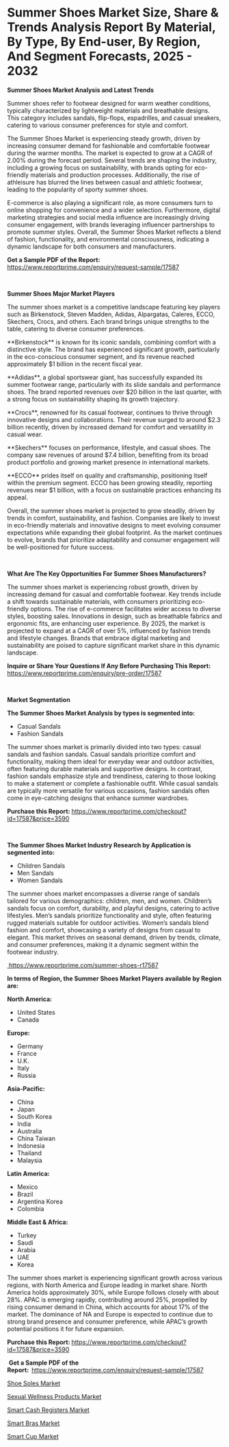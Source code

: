 <p><h1>Summer Shoes Market Size, Share & Trends Analysis Report By Material, By Type, By End-user, By Region, And Segment Forecasts, 2025 - 2032</h1></p><p><strong>Summer Shoes Market Analysis and Latest Trends</strong></p>
<p><p>Summer shoes refer to footwear designed for warm weather conditions, typically characterized by lightweight materials and breathable designs. This category includes sandals, flip-flops, espadrilles, and casual sneakers, catering to various consumer preferences for style and comfort.</p><p>The Summer Shoes Market is experiencing steady growth, driven by increasing consumer demand for fashionable and comfortable footwear during the warmer months. The market is expected to grow at a CAGR of 2.00% during the forecast period. Several trends are shaping the industry, including a growing focus on sustainability, with brands opting for eco-friendly materials and production processes. Additionally, the rise of athleisure has blurred the lines between casual and athletic footwear, leading to the popularity of sporty summer shoes.</p><p>E-commerce is also playing a significant role, as more consumers turn to online shopping for convenience and a wider selection. Furthermore, digital marketing strategies and social media influence are increasingly driving consumer engagement, with brands leveraging influencer partnerships to promote summer styles. Overall, the Summer Shoes Market reflects a blend of fashion, functionality, and environmental consciousness, indicating a dynamic landscape for both consumers and manufacturers.</p></p>
<p><strong>Get a Sample PDF of the Report:&nbsp;</strong> <a href="https://www.reportprime.com/enquiry/request-sample/17587?utm_campaign=9&utm_medium=2&utm_source=Github&utm_content=ia&utm_term=18032025&utm_id=summer-shoes">https://www.reportprime.com/enquiry/request-sample/17587</a></p>
<p>&nbsp;</p>
<p><strong>Summer Shoes Major Market Players</strong></p>
<p><p>The summer shoes market is a competitive landscape featuring key players such as Birkenstock, Steven Madden, Adidas, Alpargatas, Caleres, ECCO, Skechers, Crocs, and others. Each brand brings unique strengths to the table, catering to diverse consumer preferences.</p><p>**Birkenstock** is known for its iconic sandals, combining comfort with a distinctive style. The brand has experienced significant growth, particularly in the eco-conscious consumer segment, and its revenue reached approximately $1 billion in the recent fiscal year.</p><p>**Adidas**, a global sportswear giant, has successfully expanded its summer footwear range, particularly with its slide sandals and performance shoes. The brand reported revenues over $20 billion in the last quarter, with a strong focus on sustainability shaping its growth trajectory.</p><p>**Crocs**, renowned for its casual footwear, continues to thrive through innovative designs and collaborations. Their revenue surged to around $2.3 billion recently, driven by increased demand for comfort and versatility in casual wear.</p><p>**Skechers** focuses on performance, lifestyle, and casual shoes. The company saw revenues of around $7.4 billion, benefiting from its broad product portfolio and growing market presence in international markets.</p><p>**ECCO** prides itself on quality and craftsmanship, positioning itself within the premium segment. ECCO has been growing steadily, reporting revenues near $1 billion, with a focus on sustainable practices enhancing its appeal.</p><p>Overall, the summer shoes market is projected to grow steadily, driven by trends in comfort, sustainability, and fashion. Companies are likely to invest in eco-friendly materials and innovative designs to meet evolving consumer expectations while expanding their global footprint. As the market continues to evolve, brands that prioritize adaptability and consumer engagement will be well-positioned for future success.</p></p>
<p>&nbsp;</p>
<p><strong>What Are The Key Opportunities For Summer Shoes Manufacturers?</strong></p>
<p><p>The summer shoes market is experiencing robust growth, driven by increasing demand for casual and comfortable footwear. Key trends include a shift towards sustainable materials, with consumers prioritizing eco-friendly options. The rise of e-commerce facilitates wider access to diverse styles, boosting sales. Innovations in design, such as breathable fabrics and ergonomic fits, are enhancing user experience. By 2025, the market is projected to expand at a CAGR of over 5%, influenced by fashion trends and lifestyle changes. Brands that embrace digital marketing and sustainability are poised to capture significant market share in this dynamic landscape.</p></p>
<p><strong>Inquire or Share Your Questions If Any Before Purchasing This Report:</strong> <a href="https://www.reportprime.com/enquiry/pre-order/17587?utm_campaign=9&utm_medium=2&utm_source=Github&utm_content=ia&utm_term=18032025&utm_id=summer-shoes">https://www.reportprime.com/enquiry/pre-order/17587</a></p>
<p>&nbsp;</p>
<p><strong>Market Segmentation</strong></p>
<p><strong>The Summer Shoes Market Analysis by types is segmented into:</strong></p>
<p><ul><li>Casual Sandals</li><li>Fashion Sandals</li></ul></p>
<p><p>The summer shoes market is primarily divided into two types: casual sandals and fashion sandals. Casual sandals prioritize comfort and functionality, making them ideal for everyday wear and outdoor activities, often featuring durable materials and supportive designs. In contrast, fashion sandals emphasize style and trendiness, catering to those looking to make a statement or complete a fashionable outfit. While casual sandals are typically more versatile for various occasions, fashion sandals often come in eye-catching designs that enhance summer wardrobes.</p></p>
<p><strong>Purchase this Report:&nbsp;</strong><a href="https://www.reportprime.com/checkout?id=17587&price=3590&utm_campaign=9&utm_medium=2&utm_source=Github&utm_content=ia&utm_term=18032025&utm_id=summer-shoes">https://www.reportprime.com/checkout?id=17587&price=3590</a></p>
<p>&nbsp;</p>
<p><strong>The Summer Shoes Market Industry Research by Application is segmented into:</strong></p>
<p><ul><li>Children Sandals</li><li>Men Sandals</li><li>Women Sandals</li></ul></p>
<p><p>The summer shoes market encompasses a diverse range of sandals tailored for various demographics: children, men, and women. Children’s sandals focus on comfort, durability, and playful designs, catering to active lifestyles. Men’s sandals prioritize functionality and style, often featuring rugged materials suitable for outdoor activities. Women’s sandals blend fashion and comfort, showcasing a variety of designs from casual to elegant. This market thrives on seasonal demand, driven by trends, climate, and consumer preferences, making it a dynamic segment within the footwear industry.</p></p>
<p><a href="https://www.reportprime.com/summer-shoes-r17587?utm_campaign=9&utm_medium=2&utm_source=Github&utm_content=ia&utm_term=18032025&utm_id=summer-shoes">&nbsp;https://www.reportprime.com/summer-shoes-r17587</a></p>
<p><strong>In terms of Region, the Summer Shoes Market Players available by Region are:</strong></p>
<p>
    <p> <strong> North America: </strong>
        <ul>
            <li>United States</li>
            <li>Canada</li>
        </ul>
        </p> 
    <p> <strong> Europe: </strong>
        <ul>
            <li>Germany</li>
            <li>France</li>
            <li>U.K.</li>
            <li>Italy</li>
            <li>Russia</li>
        </ul>
        </p> 
    <p> <strong> Asia-Pacific: </strong>
        <ul>
            <li>China</li>
            <li>Japan</li>
            <li>South Korea</li>
            <li>India</li>
            <li>Australia</li>
            <li>China Taiwan</li>
            <li>Indonesia</li>
            <li>Thailand</li>
            <li>Malaysia</li>
        </ul>
        </p> 
    <p> <strong> Latin America: </strong>
        <ul>
            <li>Mexico</li>
            <li>Brazil</li>
            <li>Argentina Korea</li>
            <li>Colombia</li>
        </ul>
        </p> 
    <p> <strong> Middle East & Africa: </strong>
        <ul>
            <li>Turkey</li>
            <li>Saudi</li>
            <li>Arabia</li>
            <li>UAE</li>
            <li>Korea</li>
        </ul>
    </p>
    </p>
<p><p>The summer shoes market is experiencing significant growth across various regions, with North America and Europe leading in market share. North America holds approximately 30%, while Europe follows closely with about 28%. APAC is emerging rapidly, contributing around 25%, propelled by rising consumer demand in China, which accounts for about 17% of the market. The dominance of NA and Europe is expected to continue due to strong brand presence and consumer preference, while APAC’s growth potential positions it for future expansion.</p></p>
<p><strong>Purchase this Report: </strong><a href="https://www.reportprime.com/checkout?id=17587&price=3590&utm_campaign=9&utm_medium=2&utm_source=Github&utm_content=ia&utm_term=18032025&utm_id=summer-shoes">https://www.reportprime.com/checkout?id=17587&price=3590</a></p>
<p>&nbsp;<strong>Get a Sample PDF of the Report:&nbsp;&nbsp;</strong><a href="https://www.reportprime.com/enquiry/request-sample/17587?utm_campaign=9&utm_medium=2&utm_source=Github&utm_content=ia&utm_term=18032025&utm_id=summer-shoes">https://www.reportprime.com/enquiry/request-sample/17587</a></p>
<p><strong></strong></p>
<p><p><a href="https://github.com/hgf64gh/Market-Research-Report-List-1/blob/main/shoe-soles-market.md?utm_campaign=9&utm_medium=2&utm_source=Github&utm_content=ia&utm_term=18032025&utm_id=summer-shoes">Shoe Soles Market</a></p><p><a href="https://github.com/leolamarnal9/Market-Research-Report-List-1/blob/main/sexual-wellness-products-market.md?utm_campaign=9&utm_medium=2&utm_source=Github&utm_content=ia&utm_term=18032025&utm_id=summer-shoes">Sexual Wellness Products Market</a></p><p><a href="https://github.com/forgazerbyjt/Market-Research-Report-List-1/blob/main/smart-cash-registers-market.md?utm_campaign=9&utm_medium=2&utm_source=Github&utm_content=ia&utm_term=18032025&utm_id=summer-shoes">Smart Cash Registers Market</a></p><p><a href="https://github.com/merkinedry7b/Market-Research-Report-List-1/blob/main/smart-bras-market.md?utm_campaign=9&utm_medium=2&utm_source=Github&utm_content=ia&utm_term=18032025&utm_id=summer-shoes">Smart Bras Market</a></p><p><a href="https://github.com/oshrykauraj7/Market-Research-Report-List-1/blob/main/smart-cup-market.md?utm_campaign=9&utm_medium=2&utm_source=Github&utm_content=ia&utm_term=18032025&utm_id=summer-shoes">Smart Cup Market</a></p></p>